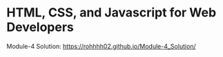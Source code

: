 # HTML, CSS, and Javascript for Web Developers

Module-4 Solution: https://rohhhh02.github.io/Module-4_Solution/
